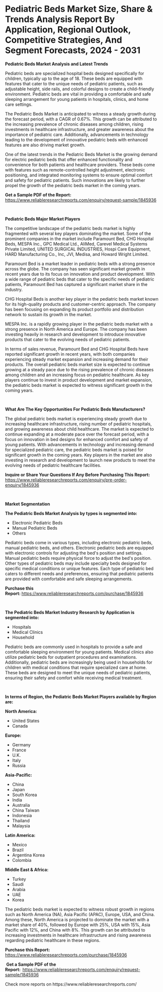 <p><h1>Pediatric Beds Market Size, Share & Trends Analysis Report By Application, Regional Outlook, Competitive Strategies, And Segment Forecasts, 2024 - 2031</h1></p><p><strong>Pediatric Beds Market Analysis and Latest Trends</strong></p>
<p><p>Pediatric beds are specialized hospital beds designed specifically for children, typically up to the age of 18. These beds are equipped with features that cater to the unique needs of pediatric patients, such as adjustable height, side rails, and colorful designs to create a child-friendly environment. Pediatric beds are vital in providing a comfortable and safe sleeping arrangement for young patients in hospitals, clinics, and home care settings.</p><p>The Pediatric Beds Market is anticipated to witness a steady growth during the forecast period, with a CAGR of 0.67%. This growth can be attributed to the increasing prevalence of chronic diseases among children, rising investments in healthcare infrastructure, and greater awareness about the importance of pediatric care. Additionally, advancements in technology leading to the development of innovative pediatric beds with enhanced features are also driving market growth.</p><p>One of the latest trends in the Pediatric Beds Market is the growing demand for electric pediatric beds that offer enhanced functionality and convenience for both patients and healthcare providers. These beds come with features such as remote-controlled height adjustment, electronic positioning, and integrated monitoring systems to ensure optimal comfort and safety for pediatric patients. Such innovations are likely to further propel the growth of the pediatric beds market in the coming years.</p></p>
<p><strong>Get a Sample PDF of the Report:&nbsp;</strong> <a href="https://www.reliableresearchreports.com/enquiry/request-sample/1845936">https://www.reliableresearchreports.com/enquiry/request-sample/1845936</a></p>
<p>&nbsp;</p>
<p><strong>Pediatric Beds Major Market Players</strong></p>
<p><p>The competitive landscape of the pediatric beds market is highly fragmented with several key players dominating the market. Some of the prominent companies in the market include Paramount Bed, CHG Hospital Beds, MESPA Inc., GPC Medical Ltd., AliMed, Carevel Medical Systems Private Limited, UNITED SURGICAL INDUSTRIES, Hospi Care Equipment, HARD Manufacturing Co., Inc, JVI, Medisa, and Howard Wright Limited.</p><p>Paramount Bed is a market leader in pediatric beds with a strong presence across the globe. The company has seen significant market growth in recent years due to its focus on innovation and product development. With a wide range of pediatric beds that cater to the specific needs of pediatric patients, Paramount Bed has captured a significant market share in the industry.</p><p>CHG Hospital Beds is another key player in the pediatric beds market known for its high-quality products and customer-centric approach. The company has been focusing on expanding its product portfolio and distribution network to sustain its growth in the market.</p><p>MESPA Inc. is a rapidly growing player in the pediatric beds market with a strong presence in North America and Europe. The company has been investing heavily in research and development to introduce innovative products that cater to the evolving needs of pediatric patients.</p><p>In terms of sales revenue, Paramount Bed and CHG Hospital Beds have reported significant growth in recent years, with both companies experiencing steady market expansion and increasing demand for their products. The overall pediatric beds market size is expected to continue growing at a steady pace due to the rising prevalence of chronic diseases among children and an increasing focus on pediatric healthcare. As key players continue to invest in product development and market expansion, the pediatric beds market is expected to witness significant growth in the coming years.</p></p>
<p>&nbsp;</p>
<p><strong>What Are The Key Opportunities For Pediatric Beds Manufacturers?</strong></p>
<p><p>The global pediatric beds market is experiencing steady growth due to increasing healthcare infrastructure, rising number of pediatric hospitals, and growing awareness about child healthcare. The market is expected to continue expanding at a moderate pace over the forecast period, with a focus on innovation in bed designs for enhanced comfort and safety of young patients. With advancements in technology and increasing demand for specialized pediatric care, the pediatric beds market is poised for significant growth in the coming years. Key players in the market are also investing in research and development to launch new products to meet the evolving needs of pediatric healthcare facilities.</p></p>
<p><strong>Inquire or Share Your Questions If Any Before Purchasing This Report:</strong> <a href="https://www.reliableresearchreports.com/enquiry/pre-order-enquiry/1845936">https://www.reliableresearchreports.com/enquiry/pre-order-enquiry/1845936</a></p>
<p>&nbsp;</p>
<p><strong>Market Segmentation</strong></p>
<p><strong>The Pediatric Beds Market Analysis by types is segmented into:</strong></p>
<p><ul><li>Electronic Pediatric Beds</li><li>Manual Pediatric Beds</li><li>Others</li></ul></p>
<p><p>Pediatric beds come in various types, including electronic pediatric beds, manual pediatric beds, and others. Electronic pediatric beds are equipped with electronic controls for adjusting the bed's position and settings. Manual pediatric beds require physical force to adjust the bed's position. Other types of pediatric beds may include specialty beds designed for specific medical conditions or unique features. Each type of pediatric bed caters to different needs and preferences, ensuring that pediatric patients are provided with comfortable and safe sleeping arrangements.</p></p>
<p><strong>Purchase this Report:&nbsp;</strong><a href="https://www.reliableresearchreports.com/purchase/1845936">https://www.reliableresearchreports.com/purchase/1845936</a></p>
<p>&nbsp;</p>
<p><strong>The Pediatric Beds Market Industry Research by Application is segmented into:</strong></p>
<p><ul><li>Hospitals</li><li>Medical Clinics</li><li>Household</li></ul></p>
<p><p>Pediatric beds are commonly used in hospitals to provide a safe and comfortable sleeping environment for young patients. Medical clinics also utilize pediatric beds for outpatient procedures and examinations. Additionally, pediatric beds are increasingly being used in households for children with medical conditions that require specialized care at home. These beds are designed to meet the unique needs of pediatric patients, ensuring their safety and comfort while receiving medical treatment.</p></p>
<p>&nbsp;</p>
<p><strong>In terms of Region, the Pediatric Beds Market Players available by Region are:</strong></p>
<p>
    <p> <strong> North America: </strong>
        <ul>
            <li>United States</li>
            <li>Canada</li>
        </ul>
        </p> 
    <p> <strong> Europe: </strong>
        <ul>
            <li>Germany</li>
            <li>France</li>
            <li>U.K.</li>
            <li>Italy</li>
            <li>Russia</li>
        </ul>
        </p> 
    <p> <strong> Asia-Pacific: </strong>
        <ul>
            <li>China</li>
            <li>Japan</li>
            <li>South Korea</li>
            <li>India</li>
            <li>Australia</li>
            <li>China Taiwan</li>
            <li>Indonesia</li>
            <li>Thailand</li>
            <li>Malaysia</li>
        </ul>
        </p> 
    <p> <strong> Latin America: </strong>
        <ul>
            <li>Mexico</li>
            <li>Brazil</li>
            <li>Argentina Korea</li>
            <li>Colombia</li>
        </ul>
        </p> 
    <p> <strong> Middle East & Africa: </strong>
        <ul>
            <li>Turkey</li>
            <li>Saudi</li>
            <li>Arabia</li>
            <li>UAE</li>
            <li>Korea</li>
        </ul>
    </p>
    </p>
<p><p>The pediatric beds market is expected to witness robust growth in regions such as North America (NA), Asia Pacific (APAC), Europe, USA, and China. Among these, North America is projected to dominate the market with a market share of 40%, followed by Europe with 25%, USA with 15%, Asia Pacific with 12%, and China with 8%. This growth can be attributed to increasing investments in healthcare infrastructure and rising awareness regarding pediatric healthcare in these regions.</p></p>
<p><strong>Purchase this Report: </strong><a href="https://www.reliableresearchreports.com/purchase/1845936">https://www.reliableresearchreports.com/purchase/1845936</a></p>
<p>&nbsp;<strong>Get a Sample PDF of the Report:&nbsp;&nbsp;</strong><a href="https://www.reliableresearchreports.com/enquiry/request-sample/1845936">https://www.reliableresearchreports.com/enquiry/request-sample/1845936</a></p>
<p><strong></strong></p>
<p>Check more reports on https://www.reliableresearchreports.com/</p>